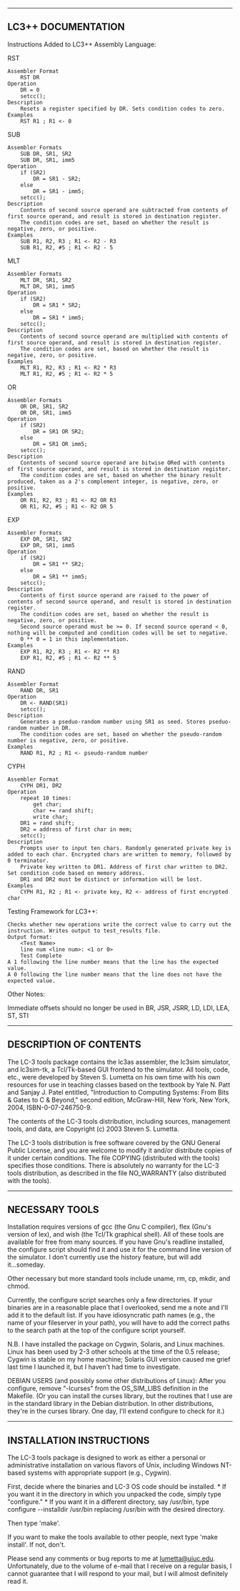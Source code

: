 -------------------------------
LC3++ DOCUMENTATION
-------------------------------

Instructions Added to LC3++ Assembly Language:

RST

    Assembler Format
        RST DR
    Operation
        DR = 0
        setcc();
    Description
        Resets a register specified by DR. Sets condition codes to zero.
    Examples
        RST R1 ; R1 <- 0
        
SUB

    Assembler Formats
        SUB DR, SR1, SR2
        SUB DR, SR1, imm5
    Operation
        if (SR2)
            DR = SR1 - SR2;
        else
            DR = SR1 - imm5;
        setcc();
    Description
        Contents of second source operand are subtracted from contents of first source operand, and result is stored in destination register.
        The condition codes are set, based on whether the result is negative, zero, or positive.
    Examples
        SUB R1, R2, R3 ; R1 <- R2 - R3
        SUB R1, R2, #5 ; R1 <- R2 - 5
        
MLT

    Assembler Formats
        MLT DR, SR1, SR2
        MLT DR, SR1, imm5
    Operation
        if (SR2)
            DR = SR1 * SR2;
        else
            DR = SR1 * imm5;
        setcc();
    Description
        Contents of second source operand are multiplied with contents of first source operand, and result is stored in destination register.
        The condition codes are set, based on whether the result is negative, zero, or positive.
    Examples
        MLT R1, R2, R3 ; R1 <- R2 * R3
        MLT R1, R2, #5 ; R1 <- R2 * 5
        
OR

    Assembler Formats
        OR DR, SR1, SR2
        OR DR, SR1, imm5
    Operation
        if (SR2)
            DR = SR1 OR SR2;
        else
            DR = SR1 OR imm5;
        setcc();
    Description
        Contents of second source operand are bitwise ORed with contents of first source operand, and result is stored in destination register.
        The condition codes are set, based on whether the binary result produced, taken as a 2's complement integer, is negative, zero, or positive.
    Examples
        OR R1, R2, R3 ; R1 <- R2 OR R3
        OR R1, R2, #5 ; R1 <- R2 OR 5
        
EXP

    Assembler Formats
        EXP DR, SR1, SR2
        EXP DR, SR1, imm5
    Operation
        if (SR2)
            DR = SR1 ** SR2;
        else
            DR = SR1 ** imm5;
        setcc();
    Description
        Contents of first source operand are raised to the power of contents of second source operand, and result is stored in destination register.
        The condition codes are set, based on whether the result is negative, zero, or positive. 
        Second source operand must be >= 0. If second source operand < 0, nothing will be computed and condition codes will be set to negative.
        0 ** 0 = 1 in this implementation.
    Examples
        EXP R1, R2, R3 ; R1 <- R2 ** R3
        EXP R1, R2, #5 ; R1 <- R2 ** 5   
        
RAND

    Assembler Format
        RAND DR, SR1
    Operation
        DR <- RAND(SR1)
        setcc();
    Description
        Generates a pseduo-random number using SR1 as seed. Stores pseduo-random number in DR.
        The condition codes are set, based on whether the pseudo-random number is negative, zero, or positive.
    Examples
        RAND R1, R2 ; R1 <- pseudo-random number
        
CYPH

    Assembler Format
        CYPH DR1, DR2
    Operation
        repeat 10 times:
            get char;
            char += rand shift;
            write char;
        DR1 = rand shift;
        DR2 = address of first char in mem;
        setcc();
    Description
        Prompts user to input ten chars. Randomly generated private key is added to each char. Encrypted chars are written to memory, followed by 0 terminator.
        Private key written to DR1. Address of first char written to DR2. Set condition code based on memory address.
        DR1 and DR2 must be distinct or information will be lost.
    Examples
        CYPH R1, R2 ; R1 <- private key, R2 <- address of first encrypted char

Testing Framework for LC3++:

    Checks whether new operations write the correct value to carry out the instruction. Writes output to test_results file.
    Output format: 
        <Test Name>
        line num <line num>: <1 or 0>
        Test Complete
    A 1 following the line number means that the line has the expected value.
    A 0 following the line number means that the line does not have the expected value.
    

Other Notes:

Immediate offsets should no longer be used in BR, JSR, JSRR, LD, LDI, LEA, ST, STI

-----------------------------
   DESCRIPTION OF CONTENTS
-----------------------------

The LC-3 tools package contains the lc3as assembler, the lc3sim simulator,
and lc3sim-tk, a Tcl/Tk-based GUI frontend to the simulator.  All tools,
code, etc., were developed by Steven S. Lumetta on his own time with his
own resources for use in teaching classes based on the textbook by 
Yale N. Patt and Sanjay J. Patel entitled, "Introduction to Computing
Systems: From Bits & Gates to C & Beyond," second edition, McGraw-Hill,
New York, New York, 2004, ISBN-0-07-246750-9.

The contents of the LC-3 tools distribution, including sources, management
tools, and data, are Copyright (c) 2003 Steven S. Lumetta.

The LC-3 tools distribution is free software covered by the GNU General 
Public License, and you are welcome to modify it and/or distribute copies 
of it under certain conditions.  The file COPYING (distributed with the
tools) specifies those conditions.  There is absolutely no warranty for 
the LC-3 tools distribution, as described in the file NO_WARRANTY (also
distributed with the tools).



---------------------
   NECESSARY TOOLS
---------------------

Installation requires versions of gcc (the Gnu C compiler),
flex (Gnu's version of lex), and wish (the Tcl/Tk graphical shell).
All of these tools are available for free from many sources.
If you have Gnu's readline installed, the configure script should
find it and use it for the command line version of the simulator.
I don't currently use the history feature, but will add it...someday.

Other necessary but more standard tools include uname, rm, cp, mkdir, 
and chmod.

Currently, the configure script searches only a few directories.
If your binaries are in a reasonable place that I overlooked, send
me a note and I'll add it to the default list.  If you have 
idiosyncratic path names (e.g., the name of your fileserver in your
path), you will have to add the correct paths to the search path at 
the top of the configure script yourself.

N.B.  I have installed the package on Cygwin, Solaris, and Linux
machines.  Linux has been used by 2-3 other schools at the time of
the 0.5 release; Cygwin is stable on my home machine; Solaris GUI
version caused me grief last time I launched it, but I haven't
had time to investigate.

DEBIAN USERS (and possibly some other distributions of Linux):
After you configure, remove "-lcurses" from the OS_SIM_LIBS
definition in the Makefile.  (Or you can install the curses library,
but the routines that I use are in the standard library in the
Debian distribution.  In other distributions, they're in the
curses library.  One day, I'll extend configure to check for it.)


-------------------------------
   INSTALLATION INSTRUCTIONS
-------------------------------

The LC-3 tools package is designed to work as either a personal or 
administrative installation on various flavors of Unix, including
Windows NT-based systems with appropriate support (e.g., Cygwin).

First, decide where the binaries and LC-3 OS code should be installed.
    * If you want it in the directory in which you unpacked the code,
      simply type "configure."
    * If you want it in a different directory, say /usr/bin, type
      configure --installdir /usr/bin
      replacing /usr/bin with the desired directory.

Then type 'make'.

If you want to make the tools available to other people, next type
'make install'.  If not, don't.

Please send any comments or bug reports to me at lumetta@uiuc.edu.
Unfortunately, due to the volume of e-mail that I receive on a regular
basis, I cannot guarantee that I will respond to your mail, but
I will almost definitely read it.
